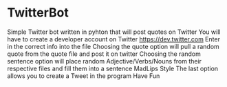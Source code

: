 TwitterBot
==========

Simple Twitter bot written in pyhton that will post quotes on Twitter 
You will have to create a developer account on Twitter https://dev.twitter.com
Enter in the correct info into the file
Choosing the quote option will pull a random quote from the quote file and post it on twitter 
Choosing the random sentence option will place random Adjective/Verbs/Nouns from their respective files and fill them
into a sentence MadLips Style 
The last option allows you to create a Tweet in the program 
Have Fun
